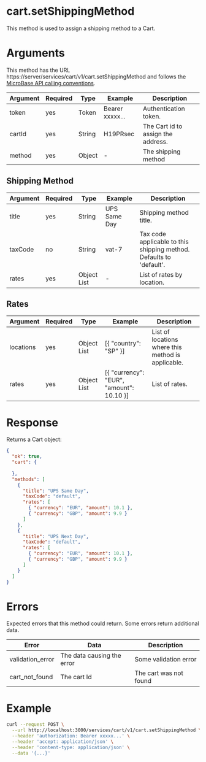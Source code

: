 # cart.setShippingMethod

This method is used to assign a shipping method to a Cart.

# Arguments

This method has the URL https://server/services/cart/v1/cart.setShippingMethod and
follows the [MicroBase API calling conventions](../calling-conventions.html).

Argument | Required | Type | Example | Description
---------|----------|------|---------|------------
token   | yes | Token  | Bearer xxxxx... | Authentication token.
cartId  | yes | String | H19PRsec        | The Cart id to assign the address.
method  | yes | Object | -               | The shipping method

## Shipping Method

Argument | Required | Type | Example | Description
---------|----------|------|---------|------------
title    | yes | String      | UPS Same Day    | Shipping method title.
taxCode  | no  | String      | vat-7           | Tax code applicable to this shipping method. Defaults to 'default'.   
rates    | yes | Object List | -               | List of rates by location.

## Rates

Argument | Required | Type | Example | Description
---------|----------|------|---------|------------
locations | yes | Object List | [{ "country": "SP" }] | List of locations where this method is applicable. 
rates     | yes | Object List | [{ "currency": "EUR", "amount": 10.10 }] | List of rates.

# Response

Returns a Cart object:

```json
{
  "ok": true,
  "cart": {
  
  },
  "methods": [
    {
      "title": "UPS Same Day",
      "taxCode": "default",
      "rates": [
        { "currency": "EUR", "amount": 10.1 },
        { "currency": "GBP", "amount": 9.9 }
      ]
    },
    {
      "title": "UPS Next Day",
      "taxCode": "default",
      "rates": [
        { "currency": "EUR", "amount": 10.1 },
        { "currency": "GBP", "amount": 9.9 }
      ]
    }
  ]
}
```

# Errors

Expected errors that this method could return. Some errors return additional data.

Error | Data | Description
------|------|------------
validation_error | The data causing the error | Some validation error
cart_not_found   | The cart Id | The cart was not found

# Example

```bash
curl --request POST \
  --url http://localhost:3000/services/cart/v1/cart.setShippingMethod \
  --header 'authorization: Bearer xxxxx...' \
  --header 'accept: application/json' \
  --header 'content-type: application/json' \
  --data '{...}'
```
